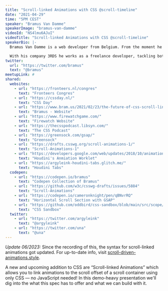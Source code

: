 ```yaml
---
title: "Scroll-linked Animations with CSS @scroll-timeline"
date: "2021-04-29"
time: "5PM CEST"
speaker: "Bramus Van Damme"
speakerImage: "bramus-van-damme"
videoId: "NS4lmu6AJuI"
videoTitle: "Scroll-linked Animations with CSS @scroll-timeline"
speakerBio: |-
  Bramus Van Damme is a web developer from Belgium. From the moment he discovered view-source at the age of 14 (way back in 1997), he fell in love with the web and has been tinkering with it ever since.

  With his company 3RDS he works as a freelance developer, tackling both the frontend (HTML, CSS, JS) and the backend (PHP, MySQL). His current focus is on JavaScript, React and React Native yet his love for CSS will never fade. Not limiting himself to only part of the stack, he also knows his way around supporting technologies (HTTPS, DNS, Docker, Serverless, …)
twitter:
  url: "https://twitter.com/bramus"
  text: "@bramus"
meetupLink: #
shared:
  websites:
    - url: "https://fronteers.nl/congres"
      text: "Fronteers Congres"
    - url: "https://cssday.nl/"
      text: "CSS Day"
    - url: "https://www.bram.us/2021/02/23/the-future-of-css-scroll-linked-animations-part-1/"
      text: "Bramus - Website"
    - url: "https://www.firewatchgame.com/"
      text: "Firewatch Website"
    - url: "https://thecsspodcast.libsyn.com/"
      text: "The CSS Podcast"
    - url: "https://greensock.com/gsap/"
      text: "Greensock"
    - url: "https://drafts.csswg.org/scroll-animations-1/"
      text: "Scroll-Animations-1"
    - url: "https://developers.google.com/web/updates/2018/10/animation-worklet"
      text: "Houdini's Anmiation Worklet"
    - url: "https://argyleink-houdini-tabs.glitch.me/"
      text: "Houdini Tabs"
  codepen:
    - url: "https://codepen.io/bramus"
      text: "Codepen Collection of Bramus"
    - url: "https://github.com/w3c/csswg-drafts/issues/5884"
      text: "Scroll-Animations"
    - url: "https://codepen.io/cameronknight/pen/qBNvrRQ"
      text: "Horizontal Scroll Section with GSAP"
    - url: "https://github.com/oddbird/css-sandbox/blob/main/src/scope/explainer.md"
      text: "CSS Sandbox"
  twitter:
    - url: "https://twitter.com/argyleink"
      text: "@argyleink"
    - url: "https://twitter.com/una"
      text: "@una"
---
```


_Update 06/2023:_ Since the recording of this, the syntax for scroll-linked animations got updated. For up-to-date info, visit [scroll-driven-animations.style](https://scroll-driven-animations.style/).

A new and upcoming addition to CSS are “Scroll-linked Animations” which allows you to link animations to the scroll offset of a scroll container using only CSS — no JavaScript needed! In this demo-heavy presentation we'll dig into the what this spec has to offer and what we can build with it.
